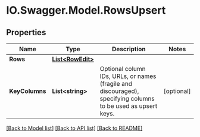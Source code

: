 # IO.Swagger.Model.RowsUpsert
## Properties

Name | Type | Description | Notes
------------ | ------------- | ------------- | -------------
**Rows** | [**List&lt;RowEdit&gt;**](RowEdit.md) |  | 
**KeyColumns** | **List&lt;string&gt;** | Optional column IDs, URLs, or names (fragile and discouraged), specifying columns to be used as upsert keys.  | [optional] 

[[Back to Model list]](../README.md#documentation-for-models) [[Back to API list]](../README.md#documentation-for-api-endpoints) [[Back to README]](../README.md)

